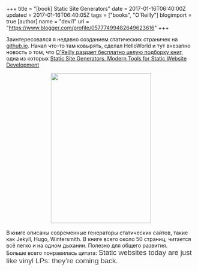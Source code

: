 +++
title = "[book] Static Site Generators"
date = 2017-01-16T06:40:00Z
updated = 2017-01-16T06:40:05Z
tags = ["books", "O'Reilly"]
blogimport = true 
[author]
	name = "devi1"
	uri = "https://www.blogger.com/profile/05777499482649623616"
+++

Заинтересовался я недавно созданием статических страничек на <a href="http://github.io/">github.io</a>. Начал что-то там ковырять, сделал HelloWorld и тут внезапно новость о том, что <a href="http://www.oreilly.com/free/reports.html" target="_blank">O'Reilly раздает бесплатно целую подборку книг</a>, одна из которых&nbsp;<a href="http://www.oreilly.com/web-platform/free/static-site-generators.csp?intcmp=il-web-free-product-lgen_staticsitegenerators" target="_blank">Static Site Generators. Modern Tools for Static Website Development</a><br /><div class="separator" style="clear: both; text-align: center;"><a href="https://3.bp.blogspot.com/-d-ZDtB9dscw/WHzacwY243I/AAAAAAAAA6o/nd7GlNVj5Zoh7g3CpipQ8GpoHsiPd8AVwCLcB/s1600/ssg.gif" imageanchor="1" style="margin-left: 1em; margin-right: 1em;"><img border="0" height="400" src="https://3.bp.blogspot.com/-d-ZDtB9dscw/WHzacwY243I/AAAAAAAAA6o/nd7GlNVj5Zoh7g3CpipQ8GpoHsiPd8AVwCLcB/s400/ssg.gif" width="266" /></a></div><br />В книге описаны современные генераторы статических сайтов, такие как Jekyll, Hugo, Wintersmith. В книге всего около 50 страниц, читается всё легко и на одном дыхании. Полезно для общего развития.<br />Больше всего понравилась цитата:&nbsp;<span style="background-color: white; color: #404040; font-family: guardian-text-oreilly, open-sans, Helvetica, Arial, sans-serif; font-size: 19.2px;">Static websites today are just like vinyl LPs: they’re coming back.</span>
